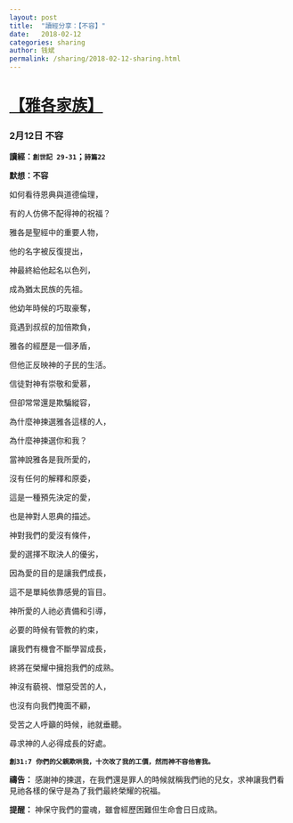 ```yaml
---
layout: post
title:  "讀經分享：【不容】"
date:   2018-02-12
categories: sharing
author: 钱斌
permalink: /sharing/2018-02-12-sharing.html
---
```


[【雅各家族】](/daily/2018-02-12-daily.html)
===========

### 2月12日 不容

**讀經：`創世記 29-31`；`詩篇22`**

**默想：不容**

如何看待恩典與道德倫理，  

有的人仿佛不配得神的祝福？  

雅各是聖經中的重要人物，

他的名字被反復提出， 

神最終給他起名以色列，  

成為猶太民族的先祖。

他幼年時候的巧取豪奪，

竟遇到叔叔的加倍欺負，  

雅各的經歷是一個矛盾，

但他正反映神的子民的生活。

信徒對神有崇敬和愛慕，

但卻常常還是欺騙縱容，

為什麼神揀選雅各這樣的人， 

為什麼神揀選你和我？

當神說雅各是我所愛的，  

沒有任何的解釋和原委，

這是一種預先決定的愛， 

也是神對人恩典的描述。

神對我們的愛沒有條件， 

愛的選擇不取決人的優劣，

因為愛的目的是讓我們成長， 

這不是單純依靠感覺的盲目。

神所愛的人祂必責備和引導，

必要的時候有管教的約束，

讓我們有機會不斷學習成長， 

終將在榮耀中擁抱我們的成熟。

神沒有藐視、憎惡受苦的人，  

也沒有向我們掩面不顧，

受苦之人呼籲的時候，祂就垂聽。   

尋求神的人必得成長的好處。  

**`創31:7 你們的父親欺哄我，十次改了我的工價，然而神不容他害我。`**

**禱告：**
感謝神的揀選，在我們還是罪人的時候就稱我們祂的兒女，求神讓我們看見祂各樣的保守是為了我們最終榮耀的祝福。

**提醒：**
神保守我們的靈魂，雖會經歷困難但生命會日日成熟。

